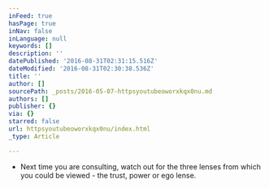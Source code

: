 ```yaml
---
inFeed: true
hasPage: true
inNav: false
inLanguage: null
keywords: []
description: ''
datePublished: '2016-08-31T02:31:15.516Z'
dateModified: '2016-08-31T02:30:38.536Z'
title: ''
author: []
sourcePath: _posts/2016-05-07-httpsyoutubeoworxkqx0nu.md
authors: []
publisher: {}
via: {}
starred: false
url: httpsyoutubeoworxkqx0nu/index.html
_type: Article

---
```

* Next time you are consulting, watch out for the three lenses from which you could be viewed - the trust, power or ego lense.